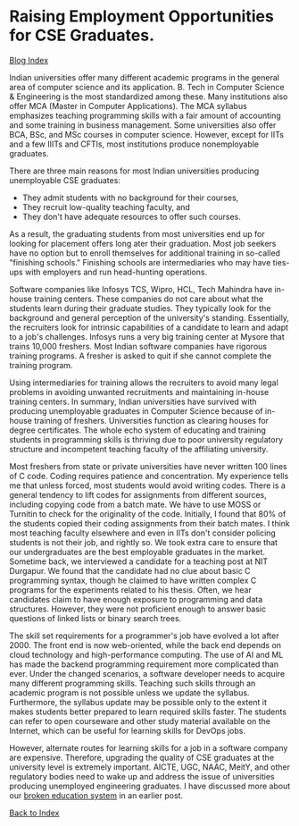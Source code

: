# Raising Employment Opportunities for CSE Graduates.

[Blog Index](../index.md)

Indian universities offer many different academic programs in the general area of computer science and its application. B. Tech in Computer Science & Engineering is the most standardized among these. Many institutions also offer MCA (Master in Computer Applications). The MCA syllabus emphasizes teaching programming skills with a fair amount of accounting and some training in business management. Some universities also offer BCA, BSc, and MSc courses in computer science. However, except for IITs and a few IIITs and CFTIs, most institutions produce nonemployable graduates.

There are three main reasons for most Indian universities producing unemployable CSE graduates:

- They admit students with no background for their courses,
- They recruit low-quality teaching faculty, and
- They don't have adequate resources to offer such courses.

As a result, the graduating students from most universities end up for looking for placement offers long ater their graduation. Most job seekers have no option but to enroll themselves for additional training in so-called "finishing schools." Finishing schools are intermediaries who may have ties-ups with employers and run head-hunting operations.  

Software companies like Infosys TCS, Wipro, HCL, Tech Mahindra have in-house training centers. These companies do not care about what the students learn during their graduate studies. They typically look for the background and general perception of the university's standing. Essentially, the recruiters look for intrinsic capabilities of a candidate to learn and adapt to a job's challenges. Infosys runs a very big training center at Mysore that trains 10,000 freshers. Most Indian software companies have rigorous training programs. A fresher is asked to quit if she cannot complete the training program.  

Using intermediaries for training allows the recruiters to avoid many legal problems in avoiding unwanted recruitments and maintaining in-house training centers. In summary, Indian universities have survived with producing unemployable graduates in Computer Science because of in-house training of freshers. Universities function as clearing houses for degree certificates. The whole echo system of educating and training students in programming skills is thriving due to poor university regulatory structure and incompetent teaching faculty of the affiliating university.  

Most freshers from state or private universities have never written 100 lines of C code. Coding requires patience and concentration. My experience tells me that unless forced, most students 
would avoid writing codes. There is a general tendency to lift codes for assignments from 
different sources, including copying code from a batch mate. We have to use MOSS or Turnitin to 
check for the originality of the code. Initially, I found that 80% of the students copied their coding 
assignments from their batch mates. I think most teaching faculty elsewhere and even in IITs
don't consider policing students is not their job, and rightly so. We took extra care to ensure
that our undergraduates are the best employable graduates in the market.
Sometime back, we interviewed a candidate for a teaching post at NIT Durgapur. We found that the candidate had no clue about basic C programming syntax, though he claimed to have written complex C programs for the experiments related to his thesis. Often, we hear candidates claim to have enough exposure to programming and data structures. However, they were not proficient enough to answer basic questions of linked lists or binary search trees. 

The skill set requirements for a programmer's job have evolved a lot after 2000. The front end is now web-oriented, while the back end depends on cloud technology and high-performance computing. The use of AI and ML has made the backend programming requirement more complicated than ever. Under the changed scenarios, a software developer needs to acquire many different programming skills. Teaching such skills through an academic program is not possible unless we update the syllabus. Furthermore, the syllabus update may be possible only to the extent it makes students better prepared to learn required skills faster. The students can refer to open courseware and other study material available on the Internet, which can be useful for learning skills for DevOps jobs. 


However, alternate routes for learning skills for a job in a software company are expensive. Therefore, upgrading the quality of CSE graduates at the university level is extremely important. AICTE, UGC, NAAC, MeitY, and other regulatory bodies need to wake up and address the issue of universities producing unemployed engineering graduates. I have discussed more about our [broken education system](./brokenEducation.md) in an earlier post. 

[Back to Index](../index.md)
